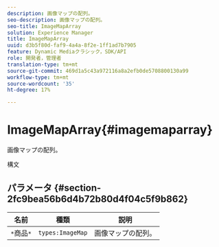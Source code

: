 ```yaml
---
description: 画像マップの配列。
seo-description: 画像マップの配列。
seo-title: ImageMapArray
solution: Experience Manager
title: ImageMapArray
uuid: d3b5f80d-faf9-4a4a-8f2e-1ff1ad7b7905
feature: Dynamic Mediaクラシック，SDK/API
role: 開発者，管理者
translation-type: tm+mt
source-git-commit: 469d1a5c43a972116a8a2efb0de5708800130a99
workflow-type: tm+mt
source-wordcount: '35'
ht-degree: 17%

---
```



# ImageMapArray{#imagemaparray}

画像マップの配列。

構文

## パラメータ {#section-2fc9bea56b6d4b72b80d4f04c5f9b862}

| 名前 | 種類 | 説明 |
|---|---|---|
| `*`商品`*` | `types:ImageMap` | 画像マップの配列。 |

